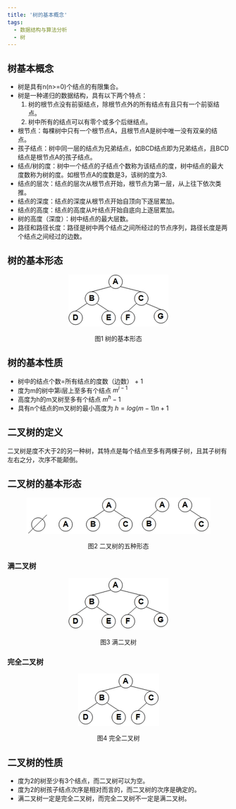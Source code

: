 ```yaml
---
title: '树的基本概念'
tags:
  - 数据结构与算法分析
  - 树
---
```


## 树基本概念
  * 树是具有n(n>=0)个结点的有限集合。
  * 树是一种递归的数据结构，具有以下两个特点：
    1. 树的根节点没有前驱结点，除根节点外的所有结点有且只有一个前驱结点。
    2. 树中所有的结点可以有零个或多个后继结点。
  * 根节点：每棵树中只有一个根节点A，且根节点A是树中唯一没有双亲的结点。
  * 孩子结点：树中同一层的结点为兄弟结点，如BCD结点即为兄弟结点，且BCD结点是根节点A的孩子结点。
  * 结点/树的度：树中一个结点的子结点个数称为该结点的度，树中结点的最大度数称为树的度。如根节点A的度数是3，该树的度为3.
  * 结点的层次：结点的层次从根节点开始，根节点为第一层，从上往下依次类推。
  * 结点的深度：结点的深度从根节点开始自顶向下逐层累加。
  * 结点的高度：结点的高度从叶结点开始自底向上逐层累加。
  * 树的高度（深度）：树中结点的最大层数。
  * 路径和路径长度：路径是树中两个结点之间所经过的节点序列，路径长度是两个结点之间经过的边数。

## 树的基本形态
<div align='center'>
  <img src="/assets/images/3/tree1.jpg" alt="树的基本形态">
  <p>图1 树的基本形态</p>
</div>

## 树的基本性质
  - 树中的结点个数=所有结点的度数（边数） + 1
  - 度为m的树中第i层上至多有个结点 $m^{i-1}$
  - 高度为h的m叉树至多有个结点 $m^h-1$
  - 具有n个结点的m叉树的最小高度为 $h = log(m-1)n + 1$

## 二叉树的定义
  二叉树是度不大于2的另一种树，其特点是每个结点至多有两棵子树，且其子树有左右之分，次序不能颠倒。

## 二叉树的基本形态
<div align='center'>
  <img src="/assets/images/3/tree2.jpg" alt="二叉树的五种形态">
  <p>图2 二叉树的五种形态</p>
</div>

### 满二叉树
<div align='center'>
  <img src="/assets/images/3/tree1.jpg" alt="满二叉树">
  <p>图3 满二叉树</p>
</div>

### 完全二叉树
<div align='center'>
  <img src="/assets/images/3/tree3.jpg" alt="完全二叉树">
  <p>图4 完全二叉树</p>
</div>

## 二叉树的性质
  - 度为2的树至少有3个结点，而二叉树可以为空。
  - 度为2的树孩子结点次序是相对而言的，而二叉树的次序是确定的。
  - 满二叉树一定是完全二叉树，而完全二叉树不一定是满二叉树。